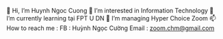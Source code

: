 👋 Hi, I’m Huynh Ngoc Cuong
👀 I’m interested in Information Technology
🌱 I’m currently learning tại FPT U DN
💞️ I’m managing Hyper Choice Zoom
📫 How to reach me : 
       FB : Huỳnh Ngọc Cường
       Email : zoom.chm@gmail.com

<!---
HuynhNgocCuong/HuynhNgocCuong is a ✨ special ✨ repository because its `README.md` (this file) appears on your GitHub profile.
You can click the Preview link to take a look at your changes.
--->

